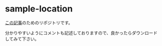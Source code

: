 # sample-location
[この記事](https://qiita.com/reo0612/items/0d151a493ed51f6920ae)のためのリポジトリです。

分かりやすいようにコメントも記述しておりますので、良かったらダウンロードしてみて下さい。
